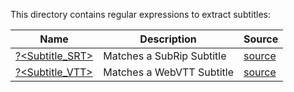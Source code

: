 This directory contains regular expressions to extract subtitles:


|Name                            |Description              |Source                        |
|--------------------------------|-------------------------|------------------------------|
|[?<Subtitle_SRT>](SRT.regex.txt)|Matches a SubRip Subtitle|[source](SRT.regex.source.ps1)|
|[?<Subtitle_VTT>](VTT.regex.txt)|Matches a WebVTT Subtitle|[source](VTT.regex.source.ps1)|


